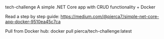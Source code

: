 tech-challenge
A simple .NET Core app with CRUD functionality + Docker

Read a step by step guide: https://medium.com/@pierca7/simple-net-core-app-docker-9510ea45c7ca

Pull from Docker hub: docker pull pierca/tech-challenge:latest
